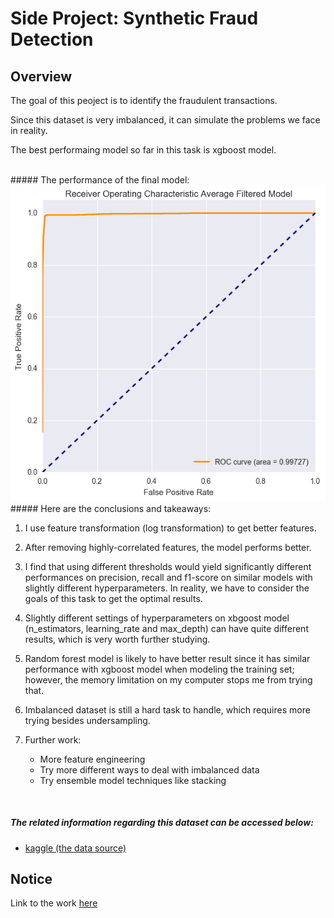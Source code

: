 # Side Project: Synthetic Fraud Detection

## Overview
The goal of this peoject is to identify the fraudulent transactions.

Since this dataset is very imbalanced, it can simulate the problems we face in reality.

The best performaing model so far in this task is xgboost model.

<br/>
##### The performance of the final model:

<img src="https://github.com/lwkuant/Side_project_Synthetic_fraud_detection/blob/master/average_model.png">
<br/>
##### Here are the conclusions and takeaways:

1. I use feature transformation (log transformation) to get better features.

2. After removing highly-correlated features, the model performs better.

3. I find that using different thresholds would yield significantly different performances on precision, recall and f1-score on similar models with slightly different hyperparameters. In reality, we have to consider the goals of this task to get the optimal results.

4. Slightly different settings of hyperparameters on xbgoost model (n_estimators, learning_rate and max_depth) can have quite different results, which is very worth further studying.

5. Random forest model is likely to have better result since it has similar performance with xgboost model when modeling the training set; however, the memory limitation on my computer stops me from trying that.

6. Imbalanced dataset is still a hard task to handle, which requires more trying besides undersampling.

7. Further work:
    * More feature engineering
    * Try more different ways to deal with imbalanced data
    * Try ensemble model techniques like stacking
<br/>

##### The related information regarding this dataset can be accessed below:

* [kaggle (the data source)](https://www.kaggle.com/ntnu-testimon/paysim1)

## Notice
Link to the work [here](https://github.com/lwkuant/Side_project_Synthetic_fraud_detection/blob/master/Synthetic_fraud_detection.ipynb)